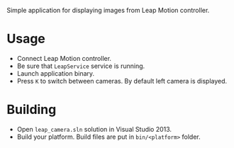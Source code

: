 Simple application for displaying images from Leap Motion controller.

# Usage
* Connect Leap Motion controller.
* Be sure that `LeapService` service is running.
* Launch application binary.
* Press `K` to switch between cameras. By default left camera is displayed.

# Building
* Open `leap_camera.sln` solution in Visual Studio 2013.
* Build your platform. Build files are put in `bin/<platform>` folder.
